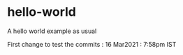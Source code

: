 # hello-world
A hello world example as usual

First change to test the commits : 16 Mar2021 : 7:58pm IST
